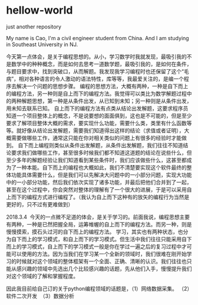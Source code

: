 # hellow-world
just another repository

My name is Cao, I'm a civil engineer student from China. And I am studying in Southeast University 
in NJ.

  今天第一点体会，是关于编程思想的。从小，学习数学时我就发现，最吸引我的不是数学中的种种概念，而是如何去思考一道数学题，最吸引我的，是如何在条件，与题目要求中，找到突破口，从而解题。我发现我学习编程时也还保留了这个“毛病”，相对各种语言的令人激动的语法特性，库等等，我最爱关注的，是编一个程序去解决一个问题的思想步骤。
  编程的思想方法，大概有两种，一种是自下而上的编程方法，另一种则是自上而下的编程方法。我觉得可以类比为数学解题过程中的两种解题思想，第一种是从条件出发，从已知到未知；另一种则是从条件出发，用未知去联系已知。
  自上而下的编程方法有点类从结论出发解题，这要求程序员知道一个项目整体上的概念，不是说要想的面面俱到，这也是不可能的，但是至少要求了解项目整体大概的需求，要实现什么功能，需要什么类，类里有什么函数等等。就好像从结论出发解题，需要我们知道得出这样的结论（求值或者证明），大概需要做哪些工作，通常这只能在你对相关类似的问题上有很多的经验时才能做到。
  自下而上编程则类似从条件出发解题，从条件出发解题，我们往往不知道结论要求我们做哪些工作，甚至很多时候我们都不知道这道题的结论在说些什么，但至少多年的解题经验让我们知道看到某些条件时，我们应该做些什么，这甚至都成为了一种本能。自下而上的编程也大概如此，我们不清楚要实现这个软件最终的整体功能具体需要什么，但是我们可以先解决大问题中的一小部分问题，实现大功能中的一小部分功能，然后我们依次实现了诸多功能，并最后把他们合并到了一起，甚至在这个过程中，你会突然对整体的理解有了一个很大的进展，于是可以采用自上而下的编程方式进行编程了。（我认为自上而下这种有的放矢的编程行为当然是更好的，只不过有更难做到）
  
 2018.3.4 
今天的一点微不足道的体会，是关于学习的。前面我说，编程思想主要有两种，一种是已然把握全局，运筹帷幄的自上而下的编程方法。而另一种，则是慢慢摸索，摸石头过河的自下而上的编程方法。 学习，其实也有两种状态，也分为自下而上的学习模式，和自上而下的学习模式。但生活中我们往往只能采用自下而上的学习模式，自上而下的学习模式一般是你在学过一遍之后的复习过程中才可能可以使用的方法。因为当我们在学习某一个全新的领域时，我们很难在刚开始学习的时候就对这个领域的整体框架有一个全面、正确、清晰的认识。我们往往也只能从感兴趣的领域中先选出几个比较感兴趣的话题，先从他们入手，慢慢提升我们对这个领域的了解和掌握程度。

因此我目前给自己订的关于python编程领域的话题是，（1）网络数据采集。 （2）软件二次开发  （3）数据分析
